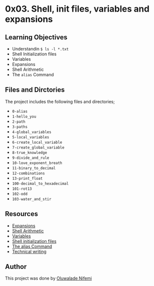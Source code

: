 # 0x03. Shell, init files, variables and expansions

## Learning Objectives
- Understandin `$ ls -l *.txt`
- Shell Initialization files
- Variables
- Expansions
- Shell Arithmetic
- The `alias` Command

## Files and Dirctories 
The project includes the following files and directories; 
- `0-alias`
- `1-hello_you`
- `2-path`
- `3-paths`
- `4-global_variables`
- `5-local_variables`
- `6-create_local_variable`
- `7-create_global_variable`
- `8-true_knowledge`
- `9-divide_and_rule`
- `10-love_exponent_breath`
- `11-binary_to_decimal`
- `12-combinations`
- `13-print_float`
- `100-decimal_to_hexadecimal`
- `101-rot13`
- `102-odd`
- `103-water_and_stir`

## Resources
- [Expansions]()
- [Shell Arithmetic]()
- [Variables]()
- [Shell initialization files]()
- [The alias Command]()
- [Technical writing]()

## Author
This project was done by [Oluwalade Nifemi](https://github.com/Ccrookerz/alx-system_engineering-devops/tree/master)
